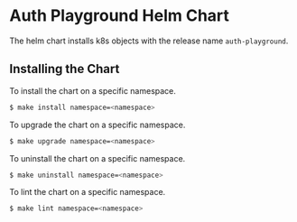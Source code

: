 # Auth Playground Helm Chart

The helm chart installs k8s objects with the release name `auth-playground`.

## Installing the Chart

To install the chart on a specific namespace.

```bash
$ make install namespace=<namespace>
```

To upgrade the chart on a specific namespace.

```bash
$ make upgrade namespace=<namespace>
```

To uninstall the chart on a specific namespace.

```bash
$ make uninstall namespace=<namespace>
```

To lint the chart on a specific namespace.

```bash
$ make lint namespace=<namespace>
```
